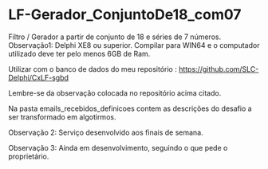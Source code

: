 # LF-Gerador_ConjuntoDe18_com07
Filtro / Gerador a partir de conjunto de 18 e séries de 7 números.
Observação1: Delphi XE8 ou superior. Compilar para WIN64 e o computador utilizado deve ter pelo menos 6GB de Ram.

Utilizar com o banco de dados do meu repositório : https://github.com/SLC-Delphi/CxLF-sgbd

Lembre-se da observação colocada no repositório acima citado.

Na pasta emails_recebidos_definicoes contem as descrições do desafio a ser transformado em algotirmos.

Observação 2: Serviço desenvolvido aos finais de semana.

Observação 3: Ainda em desenvolvimento, seguindo o que pede o proprietário.
